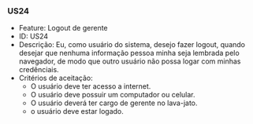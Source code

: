 ### US24

- Feature: Logout de gerente
- ID: US24
- Descrição: Eu, como usuário do sistema, desejo fazer logout, quando desejar que nenhuma informação pessoa minha seja lembrada pelo navegador, de modo que outro usuário não possa logar com minhas credênciais.
- Critérios de aceitação:
  * O usuário deve ter acesso a internet.
  * O usuário deve possuir um computador ou celular.
  * O usuário deverá ter cargo de gerente no lava-jato.
  * o usuário deve estar logado.